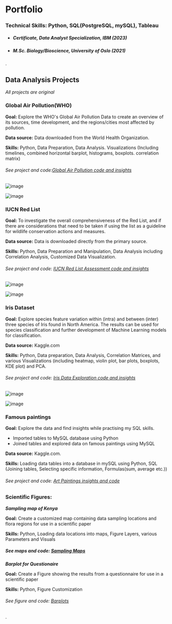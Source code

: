# Portfolio 

### Technical Skills: Python, SQL(PostgreSQL, mySQL), Tableau

- ##### Certificate, Data Analyst Specialization, IBM (2023)
- ##### M.Sc. Biology/Bioscience, University of Oslo (2021)

.
## Data Analysis Projects
*All projects are original*


### Global Air Pollution(WHO)
**Goal:** Explore the WHO's Global Air Pollution Data to create an overview of its sources, time development, and the regions/cities most affected by pollution. 

**Data source:** Data downloaded from the World Health Organization.
  
**Skills:** Python, Data Preparation, Data Analysis. Visualizations (Including timelines, combined horizontal barplot, histograms, boxplots. correlation matrix)  
###### See project and code:[Global Air Pollution code and insights](https://github.com/ToriiX/AirPollutionEDA/blob/main/WHO_global_air_pollution.ipynb)

![image](https://github.com/ToriiX/torirobinson.github.io/assets/156717220/0f176e9e-e6c7-4fd9-be2c-3ee4acacf328)

![image](https://github.com/ToriiX/torirobinson.github.io/assets/156717220/929769d9-f8c8-4b02-b77f-6661fb47893a)


### IUCN Red List
**Goal:** To investigate the overall comprehensiveness of the Red List, and if there are considerations that need to be taken if using the list as a guideline for wildlife conservation actions and measures.

**Data source:** Data is downloaded directly from the primary source.

**Skills:** Python, Data Preparation and Manipulation, Data Analysis including Correlation Analysis, Customized Data Visualization.
###### See project and code: [IUCN Red List Assessment code and insights](https://github.com/ToriiX/Red-List-assessment-Analysis/blob/main/The%20IUCN%20Red%20List%20-%20An%20Analysis.ipynb)

![image](https://github.com/ToriiX/torirobinson.github.io/assets/156717220/fcf17057-63aa-4e67-b89b-0af7106bb8f7)

![image](https://github.com/ToriiX/torirobinson.github.io/assets/156717220/85b6170e-3656-4cee-b69b-3b9ee2555c37)



### Iris Dataset
**Goal:** Explore species feature variation within (intra) and between (inter) three species of Iris found in North America. The results can be used for species classification and further development of Machine Learning models for classification.

**Data source:** Kaggle.com

**Skills:** Python, Data preparation, Data Analysis, Correlation Matrices, and various Visualizations (including heatmap, violin plot, bar plots, boxplots, KDE plot) and PCA.

###### See project and code: [Iris Data Exploration code and insights](https://github.com/ToriiX/Iris__dataset_EDA/blob/main/Iris_extended_dataset_EDA_PCA_analysis.ipynb)

![image](https://github.com/ToriiX/torirobinson.github.io/assets/156717220/9faef316-a1a0-46e6-83ff-d67b21c441a5)

![image](https://github.com/ToriiX/torirobinson.github.io/assets/156717220/48d54b16-c8dd-44ac-96c4-d2e43733913c)



### Famous paintings
**Goal:** Explore the data and find insights while practising my SQL skills.
- Imported tables to MySQL database using Python
- Joined tables and explored data on famous paintings using MySQL
  
**Data source:** Kaggle.com.
  
**Skills:** Loading data tables into a database in mySQL using Python, SQL (Joining tables, Selecting specific information, Formulas(sum, average etc.))
###### See project and code: [Art Paintings insights and code](https://github.com/ToriiX/SQL-Art_Paintings)


### Scientific Figures:
***Sampling map of Kenya*** 

**Goal:** Create a customized map containing data sampling locations and flora regions for use in a scientific paper

**Skills:** Python, Loading data locations into maps, Figure Layers, various Parameters and Visuals 
##### See maps and code: [Sampling Maps](https://github.com/ToriiX/Maps/blob/main/kenya_maps.ipynb)

***Barplot for Questionaire*** 

**Goal:** Create a Figure showing the results from a questionnaire for use in a scientific paper

**Skills:** Python, Figure Customization
###### See figure and code: [Barplots](https://github.com/ToriiX/Maps/blob/main/kenya_barplot.ipynb)




.

